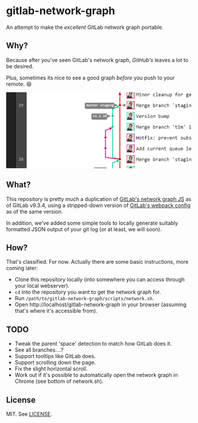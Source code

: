 # gitlab-network-graph
An attempt to make the _excellent_ GitLab network graph portable.

## Why?

Because after you've seen GitLab's network graph, _GitHub's_ leaves a lot to be desired.

Plus, sometimes its nice to see a good graph _before_ you push to your remote. :smile:

![The GitLab network graph](screenshot.png)

## What?

This repository is pretty much a duplication of [GitLab's network graph JS](https://github.com/gitlabhq/gitlabhq/tree/v9.3.4/app/assets/javascripts/network) as of GitLab v9.3.4, using a stripped-down version of [GitLab's webpack config](https://github.com/gitlabhq/gitlabhq/blob/v9.3.4/config/webpack.config.js) as of the same version.

In addition, we've added some simple tools to locally generate suitably formatted JSON output of your git log (or at least, we will soon).

## How?

That's classified. For now. Actually there are some basic instructions, more coming later:

* Clone this repository locally (into somewhere you can access through your local webserver).
* `cd` into the repository you want to get the network graph for.
* Run `/path/to/gitlab-network-graph/scripts/network.sh`.
* Open http://localhost/gitlab-network-graph in your browser (assuming that's where it's accessible from).

## TODO

* Tweak the parent 'space' detection to match how GitLab does it.
* See all branches....?
* Support tooltips like GitLab does.
* Support scrolling down the page.
* Fix the slight horizontal scroll.
* Work out if it's possible to automatically open the network graph in Chrome (see bottom of network.sh).

## License

MIT. See [LICENSE](LICENSE).
